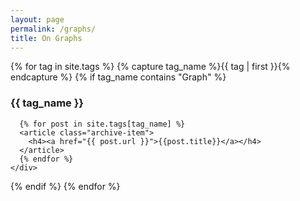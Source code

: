 ```yaml
---
layout: page
permalink: /graphs/
title: On Graphs
---
```


<div id="archives">
{% for tag in site.tags %} 
  {% capture tag_name %}{{ tag | first }}{% endcapture %}
  {% if tag_name contains "Graph" %} 
    <!-- Currently only predefined vars are usable? -->
    <div class="archive-group">
      <div id="#{{ tag_name | slugize }}"></div>
      <p></p>
      <h3 class="category-head">{{ tag_name }}</h3>

      {% for post in site.tags[tag_name] %}
      <article class="archive-item">
        <h4><a href="{{ post.url }}">{{post.title}}</a></h4>
      </article>
      {% endfor %}
    </div>
  {% endif %}
{% endfor %}
</div>
